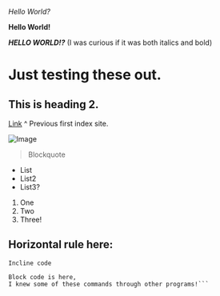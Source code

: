 *Hello World?*

**Hello World!**

***HELLO WORLD!?*** (I was curious if it was both italics and bold)

# Just testing these out.
## This is heading 2.

[Link](https://lparra16.github.io/cse15l-lab-reports/)
^ Previous first index site.

![Image](https://www.google.com/images/branding/googlelogo/1x/googlelogo_color_272x92dp.png)

> Blockquote

* List
* List2
* List3?

1. One
2. Two
3. Three!

Horizontal rule here:
---


`Incline code`

```
Block code is here,
I knew some of these commands through other programs!```
